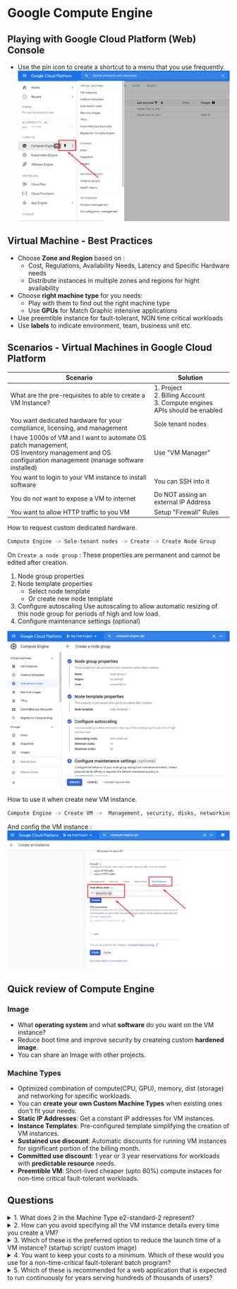 # Google Compute Engine

## Playing with Google Cloud Platform (Web) Console
- Use the pin icon to create a shortcut to a menu that you use frequently.
![GCP Pin menu](/assets/gcp_pin_menu.png)

## Virtual Machine - Best Practices
- Choose **Zone and Region** based on :
    - Cost, Regulations, Availability Needs, Latency and Specific Hardware needs
    - Distribute instances in multiple zones and regions for hight availability
- Choose **right machine type** for you needs:
    - Play with them to find out the right machine type
    - Use **GPUs** for Match Graphic intensive applications
- Use preemtible instance for fault-tolerant, NON time critical workloads
- Use **labels** to indicate environment, team, business unit etc.

## Scenarios - Virtual Machines in Google Cloud Platform
|Scenario   |Solution   |
|-----------|-----------|
|What are the pre-requisites to able to create a VM Instance?|1. Project <br />2. Billing Account <br />3. Compute engines APIs should be enabled|
|You want dedicated hardware for your compliance, licensing, and management|Sole tenant nodes|
|I have 1000s of VM and I want to automate OS patch management,<br />OS Inventory management and OS configuration management (manage software installed)|Use "VM Manager"|
|You want to login to your VM instance to install software|You can SSH into it|
|You do not want to expose a VM to internet|Do NOT assing an external IP Address|
|You want to allow HTTP traffic to you VM|Setup "Firewall" Rules|

How to request custom dedicated hardware.
```bash
Compute Engine -> Sole-tenant nodes -> Create -> Create Node Group
```

On `Create a node group` :
These properties are permanent and cannot be edited after creation.

1. Node group properties
2. Node template properties
    * Select node template
    * Or create new node template
3. Configure autoscaling
   Use autoscaling to allow automatic resizing of this node group for periods of high and low load.
4. Configure maintenance settings (optional)

![Create sole tenant nodes](/assets/create_sole_tenant_nodes.png)

How to use it when create new VM instance.
```bash
Compute Engine -> Create VM ->  Management, security, disks, networking, sole tenancy -> Sole Tenancy
```
And config the VM instance :
![Config VM Insance Sole tenancy](/assets/config_sole_tenancy.png)

## Quick review of Compute Engine

### Image
- What **operating system** and what **software** do you want on the VM instance?
- Reduce boot time and improve security by createing custom **hardened image**.
- You can share an Image with other projects.

### Machine Types
- Optimized combination of compute(CPU, GPU), memory, dist (storage) and networking for specific workloads.
- You can **create your own Custom Machine Types** when existing ones don't fit your needs.
- **Static IP Addresses**: Get a constant IP addresses for VM instances.
- **Instance Templates**: Pre-configured template simplifying the creation of VM instances.
- **Sustained use discount**: Automatic discounts for running VM instances for significant portion of the billing month.
- **Committed use discount**: 1 year or 3 year reservations for workloads with **predictable resource** needs.
- **Preemtible VM**: Short-lived cheaper (upto 80%) compute instaces for non-time critical fault-tolerant workloads.

## Questions
<details>
    <summary>1. What does 2 in the Machine Type e2-standard-2 represent?</summary>

    2 vCPUs
</details>

<details>
    <summary>2. How can you avoid specifying all the VM instance details every time you create a VM?</summary>

    Create an Instance Template
</details>

<details>
    <summary>3. Which of these is the preferred option to reduce the launch time of a VM instance? (startup script/ custom image)</summary>

    Custom image
</details>

<details>
    <summary>4. You want to keep your costs to a minimum. Which of these would you use for a non-time-critical fault-tolerant batch program?</summary>

    Preemtible VM
</details>

<details>
    <summary>5. Which of these is recommended for a web application that is expected to run continuously for years serving hundreds of thousands of users?
    </summary>

    Committed use discount
</details>
